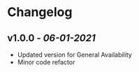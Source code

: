 # Changelog

## **v1.0.0** - *06-01-2021*
- Updated version for General Availability
- Minor code refactor
